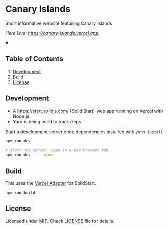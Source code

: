 # Canary Islands

Short informative website featuring Canary Islands

_Here Live: https://canary-islands.vercel.app_

<details open >
  <summary><h2>
    Table of Contents
  </h2></summary>
  
1. [Development](#development)
2. [Build](#build)
3. [License](#license)

</details>

## Development

- A https://start.solidjs.com/ (Solid Start) web app running on Vercel with Node.js.
- Yarn is being used to track deps

Start a development server once dependencies installed with `yarn install`

```bash
npm run dev

# start the server, open in a new browser tab
npm run dev -- --open
```

## Build

This uses the [Vercel Adapter](https://github.com/solidjs/solid-start/tree/main/packages/start-vercel) for SolidStart.

```bash
npm run build
```

## License

Licensed under MIT. Check [LICENSE](LICENSE) file for details.
